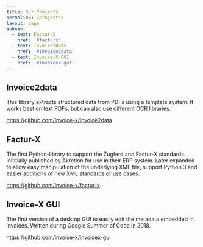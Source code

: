 ```yaml
---
title: Our Projects
permalink: /projects/
layout: page
subnav:
  - text: Factur-X
    href: '#facturx'
  - text: Invoice2data
    href: '#invoice2data'
  - text: Invoice-X GUI
    href: '#invoicex-gui'
---
```


## Invoice2data
This library extracts structured data from PDFs using a template system. It works best on text PDFs, but can also use different OCR libraries.

https://github.com/invoice-x/invoice2data

## Factur-X
The first Python-library to support the Zugferd and Factur-X standards. Inititially published by Akretion for use in their ERP system. Later expanded to allow easy manipulation of the underlying XML file, support Python 3 and easier additions of new XML standards or use cases.

https://github.com/invoice-x/factur-x

## Invoice-X GUI
The first version of a desktop GUI to easily edit the metadata embedded in invoices. Written during Google Summer of Code in 2018.

https://github.com/invoice-x/invoicex-gui